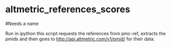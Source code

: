 altmetric_references_scores
===========================

#Needs a name

Run in ipython this script requests the references from pmc-ref, extracts the pmids and then goes to http://api.altmetric.com/v1/pmid/ for their data.